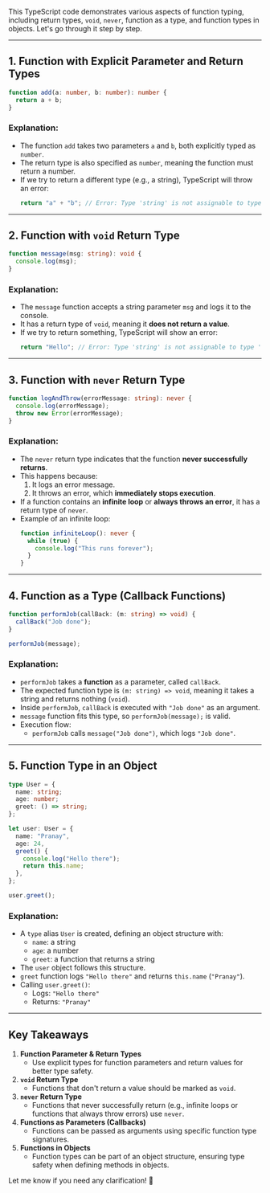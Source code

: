 This TypeScript code demonstrates various aspects of function typing, including return types, `void`, `never`, function as a type, and function types in objects. Let's go through it step by step.  

---

## **1. Function with Explicit Parameter and Return Types**
```typescript
function add(a: number, b: number): number {
  return a + b;
}
```
### **Explanation**:  
- The function `add` takes two parameters `a` and `b`, both explicitly typed as `number`.  
- The return type is also specified as `number`, meaning the function must return a number.  
- If we try to return a different type (e.g., a string), TypeScript will throw an error:  
  ```typescript
  return "a" + "b"; // Error: Type 'string' is not assignable to type 'number'.
  ```

---

## **2. Function with `void` Return Type**
```typescript
function message(msg: string): void {
  console.log(msg);
}
```
### **Explanation**:  
- The `message` function accepts a string parameter `msg` and logs it to the console.  
- It has a return type of `void`, meaning it **does not return a value**.  
- If we try to return something, TypeScript will show an error:  
  ```typescript
  return "Hello"; // Error: Type 'string' is not assignable to type 'void'.
  ```

---

## **3. Function with `never` Return Type**
```typescript
function logAndThrow(errorMessage: string): never {
  console.log(errorMessage);
  throw new Error(errorMessage);
}
```
### **Explanation**:  
- The `never` return type indicates that the function **never successfully returns**.  
- This happens because:  
  1. It logs an error message.
  2. It throws an error, which **immediately stops execution**.  
- If a function contains an **infinite loop** or **always throws an error**, it has a return type of `never`.  
- Example of an infinite loop:
  ```typescript
  function infiniteLoop(): never {
    while (true) {
      console.log("This runs forever");
    }
  }
  ```

---

## **4. Function as a Type (Callback Functions)**
```typescript
function performJob(callBack: (m: string) => void) {
  callBack("Job done");
}

performJob(message);
```
### **Explanation**:  
- `performJob` takes a **function** as a parameter, called `callBack`.  
- The expected function type is `(m: string) => void`, meaning it takes a string and returns nothing (`void`).  
- Inside `performJob`, `callBack` is executed with `"Job done"` as an argument.  
- `message` function fits this type, so `performJob(message);` is valid.  
- Execution flow:  
  - `performJob` calls `message("Job done")`, which logs `"Job done"`.

---

## **5. Function Type in an Object**
```typescript
type User = {
  name: string;
  age: number;
  greet: () => string;
};

let user: User = {
  name: "Pranay",
  age: 24,
  greet() {
    console.log("Hello there");
    return this.name;
  },
};

user.greet();
```
### **Explanation**:  
- A `type` alias `User` is created, defining an object structure with:  
  - `name`: a string  
  - `age`: a number  
  - `greet`: a function that returns a string  
- The `user` object follows this structure.  
- `greet` function logs `"Hello there"` and returns `this.name` (`"Pranay"`).  
- Calling `user.greet()`:
  - Logs: `"Hello there"`
  - Returns: `"Pranay"`

---

## **Key Takeaways**  
1. **Function Parameter & Return Types**  
   - Use explicit types for function parameters and return values for better type safety.  
2. **`void` Return Type**  
   - Functions that don't return a value should be marked as `void`.  
3. **`never` Return Type**  
   - Functions that never successfully return (e.g., infinite loops or functions that always throw errors) use `never`.  
4. **Functions as Parameters (Callbacks)**  
   - Functions can be passed as arguments using specific function type signatures.  
5. **Functions in Objects**  
   - Function types can be part of an object structure, ensuring type safety when defining methods in objects.

Let me know if you need any clarification! 🚀